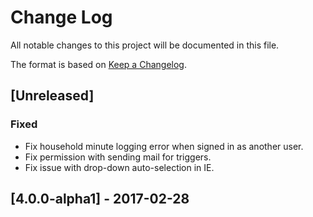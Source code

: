 # Change Log
All notable changes to this project will be documented in this file.

The format is based on [Keep a Changelog](http://keepachangelog.com/).

## [Unreleased]
### Fixed
- Fix household minute logging error when signed in as another user.
- Fix permission with sending mail for triggers.
- Fix issue with drop-down auto-selection in IE.

## [4.0.0-alpha1] - 2017-02-28
